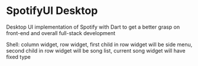 # SpotifyUI Desktop

Desktop UI implementation of Spotify with Dart to get a better grasp on front-end and overall full-stack development

Shell: column widget, row widget, first child in row widget will be side menu, second child in row widget will be song list, current song widget will have fixed type




